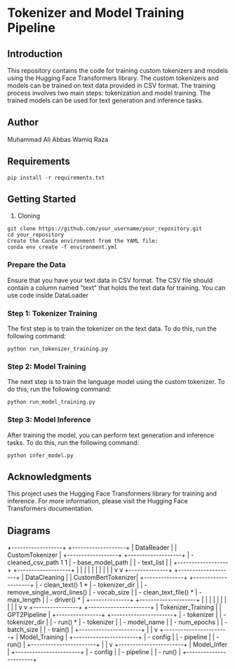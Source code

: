 # Tokenizer and Model Training Pipeline

## Introduction

This repository contains the code for training custom tokenizers and models using the Hugging Face Transformers library. The custom tokenizers and models can be trained on text data provided in CSV format. The training process involves two main steps: tokenization and model training. The trained models can be used for text generation and inference tasks.

## Author

Muhammad Ali Abbas
Wamiq Raza

## Requirements

`pip install -r requirements.txt`

## Getting Started

1. Cloning
```
git clone https://github.com/your_username/your_repository.git
cd your_repository
Create the Conda environment from the YAML file:
conda env create -f environment.yml
```
    
### Prepare the Data

Ensure that you have your text data in CSV format. The CSV file should contain a column named "text" that holds the text data for training. You can use code inside DataLoader

### Step 1: Tokenizer Training
The first step is to train the tokenizer on the text data. To do this, run the following command:
```
python run_tokenizer_training.py
```

### Step 2: Model Training
The next step is to train the language model using the custom tokenizer. To do this, run the following command:
```
python run_model_training.py
```

### Step 3: Model Inference
After training the model, you can perform text generation and inference tasks. To do this, run the following command:
```
python infer_model.py 
```

## Acknowledgments

This project uses the Hugging Face Transformers library for training and inference. For more information, please visit the Hugging Face Transformers documentation.

## Diagrams

+------------------+                 +-------------------+
|   DataReader    |                 |   CustomTokenizer |
+------------------+                 +-------------------+
| - cleaned_csv_path      1      1   | - base_model_path  |
| - text_list                    |                  |
+------------------+                 +-------------------+
      |                                 |
      |                                 |
      |                                 |
      |                                 |
      |                                 |
      v                                 v
+--------------+                  +--------------------+
| DataCleaning |                  | CustomBertTokenizer|
+--------------+                  +--------------------+
| - clean_text()       1      *   | - tokenizer_dir    |
| - remove_single_word_lines()    | - vocab_size       |
| - clean_text_file()            * | - max_length       |
| - driver()                    * |
+--------------+                  +--------------------+
      |                                 |
      |                                 |
      |                                 |
      |                                 |
      |                                 |
      v                                 v
+----------------+               +----------------------+
|  Tokenizer_Training |               |    GPT2Pipeline       |
+----------------+               +----------------------+
| - tokenizer        |                | - tokenizer_dir         |
| - run()                     *     | - tokenizer            |
                                 | - model_name          |
                                 | - num_epochs       |
                                 | - batch_size           |
                                 | - train()                  |
                                 +----------------------+
                                              |
                                              |
                                              v
                                  +-----------------------+
                                  | Model_Training      |
                                  +-----------------------+
                                  | - config                     |
                                  | - pipeline                  |
                                  | - run()                      |
                                  +-----------------------+
                                                      |
                                                      |
                                                      v
                                  +-----------------------+
                                  | Model_Infer            |
                                  +-----------------------+
                                  | - config                     |
                                  | - pipeline                  |
                                  | - run()                      |
                                  +-----------------------+
